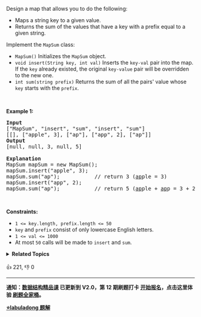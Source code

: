 <p>Design a map that allows you to do the following:</p>

<ul> 
 <li>Maps a string key to a given value.</li> 
 <li>Returns the sum of the values that have a key with a prefix equal to a given string.</li> 
</ul>

<p>Implement the <code>MapSum</code> class:</p>

<ul> 
 <li><code>MapSum()</code> Initializes the <code>MapSum</code> object.</li> 
 <li><code>void insert(String key, int val)</code> Inserts the <code>key-val</code> pair into the map. If the <code>key</code> already existed, the original <code>key-value</code> pair will be overridden to the new one.</li> 
 <li><code>int sum(string prefix)</code> Returns the sum of all the pairs' value whose <code>key</code> starts with the <code>prefix</code>.</li> 
</ul>

<p>&nbsp;</p> 
<p><strong class="example">Example 1:</strong></p>

<pre>
<strong>Input</strong>
["MapSum", "insert", "sum", "insert", "sum"]
[[], ["apple", 3], ["ap"], ["app", 2], ["ap"]]
<strong>Output</strong>
[null, null, 3, null, 5]

<strong>Explanation</strong>
MapSum mapSum = new MapSum();
mapSum.insert("apple", 3);  
mapSum.sum("ap");           // return 3 (<u>ap</u>ple = 3)
mapSum.insert("app", 2);    
mapSum.sum("ap");           // return 5 (<u>ap</u>ple + <u>ap</u>p = 3 + 2 = 5)
</pre>

<p>&nbsp;</p> 
<p><strong>Constraints:</strong></p>

<ul> 
 <li><code>1 &lt;= key.length, prefix.length &lt;= 50</code></li> 
 <li><code>key</code> and <code>prefix</code> consist of only lowercase English letters.</li> 
 <li><code>1 &lt;= val &lt;= 1000</code></li> 
 <li>At most <code>50</code> calls will be made to <code>insert</code> and <code>sum</code>.</li> 
</ul>

<details><summary><strong>Related Topics</strong></summary>设计 | 字典树 | 哈希表 | 字符串</details><br>

<div>👍 221, 👎 0</div>

<div id="labuladong"><hr>

**通知：[数据结构精品课](https://aep.h5.xeknow.com/s/1XJHEO) 已更新到 V2.0，第 12 期刷题打卡 [开始报名](https://aep.xet.tech/s/XhcRc)，点击这里体验 [刷题全家桶](https://labuladong.gitee.io/algo/images/others/%E5%85%A8%E5%AE%B6%E6%A1%B6.jpg)。**



<p><strong><a href="https://labuladong.github.io/article?qno=677" target="_blank">⭐️labuladong 题解</a></strong></p>
</div>



